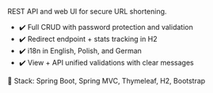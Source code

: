 REST API and web UI for secure URL shortening.

- ✔️ Full CRUD with password protection and validation
- ✔️ Redirect endpoint + stats tracking in H2
- ✔️ i18n in English, Polish, and German
- ✔️ View + API unified validations with clear messages

🔧 Stack: Spring Boot, Spring MVC, Thymeleaf, H2, Bootstrap
